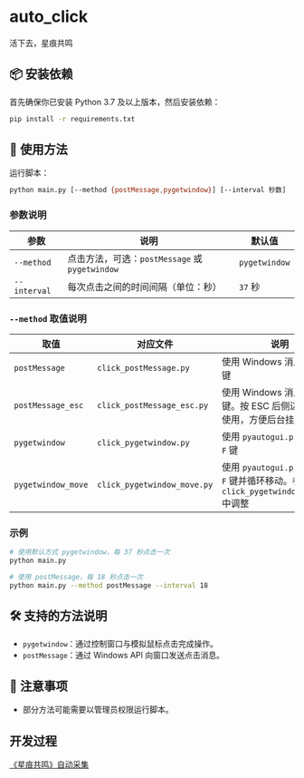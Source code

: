 # auto_click

活下去，星痕共鸣

## 📦 安装依赖

首先确保你已安装 Python 3.7 及以上版本，然后安装依赖：

```bash
pip install -r requirements.txt
```

## 🚀 使用方法

运行脚本：

```bash
python main.py [--method {postMessage,pygetwindow}] [--interval 秒数]
```

### 参数说明

| 参数         | 说明                                           | 默认值        |
| ------------ | ---------------------------------------------- | ------------- |
| `--method`   | 点击方法，可选：`postMessage` 或 `pygetwindow` | `pygetwindow` |
| `--interval` | 每次点击之间的时间间隔（单位：秒）             | `37` 秒       |

### `--method` 取值说明

| 取值               | 对应文件                    | 说明                                                                                  |
| ------------------ | --------------------------- | ------------------------------------------------------------------------------------- |
| `postMessage`      | `click_postMessage.py`      | 使用 Windows 消息发送 `F` 键                                                          |
| `postMessage_esc`  | `click_postMessage_esc.py`  | 使用 Windows 消息发送 `F` 键。按 ESC 后侧边栏展开时使用，方便后台挂机                 |
| `pygetwindow`      | `click_pygetwindow.py`      | 使用 `pyautogui.press` 按下 `F` 键                                                    |
| `pygetwindow_move` | `click_pygetwindow_move.py` | 使用 `pyautogui.press` 按下 `F` 键并循环移动。参数在`click_pygetwindow_move.py`中调整 |

### 示例

```bash
# 使用默认方式 pygetwindow，每 37 秒点击一次
python main.py

# 使用 postMessage，每 18 秒点击一次
python main.py --method postMessage --interval 18
```

## 🛠️ 支持的方法说明

- `pygetwindow`：通过控制窗口与模拟鼠标点击完成操作。
- `postMessage`：通过 Windows API 向窗口发送点击消息。

## 📝 注意事项

- 部分方法可能需要以管理员权限运行脚本。

## 开发过程

[《星痕共鸣》自动采集](https://xxfttkx.github.io/p/%E6%98%9F%E7%97%95%E5%85%B1%E9%B8%A3%E8%87%AA%E5%8A%A8%E9%87%87%E9%9B%86/)
